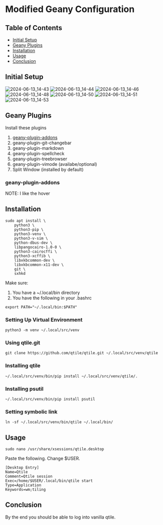 Modified Geany Configuration
============================

## Table of Contents

- [Initial Setup](#setup)
- [Geany Plugins](#plugins)
- [Installation](#installation)
- [Usage](#usage)
- [Conclusion](#conclusion)

##  Initial Setup

![2024-06-13_14-43](https://github.com/drewgrif/documentation/assets/11249871/d2e718bb-a9af-4264-a0b1-435fc4983b6d)
![2024-06-13_14-44](https://github.com/drewgrif/documentation/assets/11249871/201415fe-d9ad-467d-bfc2-1a7211af3b8e)
![2024-06-13_14-46](https://github.com/drewgrif/documentation/assets/11249871/03c633a3-7e68-4454-b9aa-d7e69f1fb82f)
![2024-06-13_14-48](https://github.com/drewgrif/documentation/assets/11249871/fa04443b-966f-412d-bd93-f58f1522d5f1)
![2024-06-13_14-50](https://github.com/drewgrif/documentation/assets/11249871/8326cf6c-5ccb-4b11-b711-a183ac190b64)
![2024-06-13_14-51](https://github.com/drewgrif/documentation/assets/11249871/fd661c7d-3e63-4e42-941a-4e5f23d831eb)
![2024-06-13_14-53](https://github.com/drewgrif/documentation/assets/11249871/31535693-c6b3-4f0b-9774-37980189e55d)

## Geany Plugins
Install these plugins

1. [geany-plugin-addons](#geany-plugin-addons)
2. geany-plugin-git-changebar 
3. geany-plugin-markdown
4. geany-plugin-spellcheck 
5. geany-plugin-treebrowser 
6. geany-plugin-vimode (availabe/optional) 
7. Split Window (installed by default)

### geany-plugin-addons
NOTE: I like the hover 



## Installation

```
sudo apt install \
    python3 \
    python3-pip \
    python3-venv \
    python3-v-sim \
    python-dbus-dev \
    libpangocairo-1.0-0 \
    python3-cairocffi \
    python3-xcffib \
    libxkbcommon-dev \
    libxkbcommon-x11-dev \
    git \
    sxhkd

```
Make sure:

1. You have a ~/.local/bin directory
2. You have the following in your .bashrc

```
export PATH="~/.local/bin:$PATH"

```

### Setting Up Virtual Environment

```
python3 -m venv ~/.local/src/venv
```

### Using qtile.git
```
git clone https://github.com/qtile/qtile.git ~/.local/src/venv/qtile

```

### Installing qtile 
```
~/.local/src/venv/bin/pip install ~/.local/src/venv/qtile/.

```
### Installing psutil
```
~/.local/src/venv/bin/pip install psutil

```
### Setting symbolic link
```
ln -sf ~/.local/src/venv/bin/qtile ~/.local/bin/

```

## Usage

```
sudo nano /usr/share/xsessions/qtile.desktop

```

Paste the following.  Change $USER.
```
[Desktop Entry]
Name=Qtile
Comment=Qtile session
Exec=/home/$USER/.local/bin/qtile start
Type=Application
Keywords=wm;tiling

```

## Conclusion

By the end you should be able to log into vanilla qtile.
